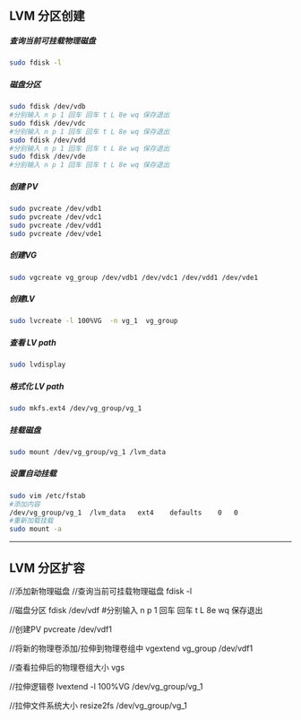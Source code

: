 ## LVM 分区创建

##### 查询当前可挂载物理磁盘
```bash
sudo fdisk -l
```

##### 磁盘分区
```bash
sudo fdisk /dev/vdb
#分别输入 n p 1 回车 回车 t L 8e wq 保存退出
sudo fdisk /dev/vdc
#分别输入 n p 1 回车 回车 t L 8e wq 保存退出
sudo fdisk /dev/vdd
#分别输入 n p 1 回车 回车 t L 8e wq 保存退出
sudo fdisk /dev/vde
#分别输入 n p 1 回车 回车 t L 8e wq 保存退出
```


##### 创建 PV
```bash
sudo pvcreate /dev/vdb1
sudo pvcreate /dev/vdc1
sudo pvcreate /dev/vdd1
sudo pvcreate /dev/vde1
```


##### 创建VG
```bash
sudo vgcreate vg_group /dev/vdb1 /dev/vdc1 /dev/vdd1 /dev/vde1
```


##### 创建LV
```bash
sudo lvcreate -l 100%VG  -n vg_1  vg_group
```

##### 查看 LV path
```bash
sudo lvdisplay
```

##### 格式化 LV  path
```bash
sudo mkfs.ext4 /dev/vg_group/vg_1
```

##### 挂载磁盘
```bash
sudo mount /dev/vg_group/vg_1 /lvm_data
```

##### 设置自动挂载
```bash
sudo vim /etc/fstab
#添加内容
/dev/vg_group/vg_1  /lvm_data   ext4    defaults    0   0
#重新加载挂载
sudo mount -a
```

------------------------------------------------
## LVM 分区扩容

//添加新物理磁盘
//查询当前可挂载物理磁盘
fdisk -l

//磁盘分区
fdisk /dev/vdf
#分别输入 n p 1 回车 回车 t L 8e wq 保存退出

//创建PV
pvcreate /dev/vdf1

//将新的物理卷添加/拉伸到物理卷组中
vgextend vg_group /dev/vdf1

//查看拉伸后的物理卷组大小
vgs

//拉伸逻辑卷
lvextend -l 100%VG /dev/vg_group/vg_1

//拉伸文件系统大小
resize2fs  /dev/vg_group/vg_1
